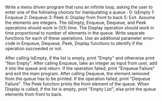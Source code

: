 Write a menu driven program that runs an infinite loop, asking the user to enter one of the following choices for manipulating a queue : 0: IsEmpty 1: Enqueue  2: Dequeue 3: Peek 4: Display from front to back 5: Exit. Assume the elements are integers. The IsEmpty, Enqueue, Dequeue, and Peek operations should work in O(1) time.  The Display operation should work in time proportional to number of elements in the queue. Write separate functions for each of these operations. Use an additional parameter error-code in Enqueue, Dequeue, Peek, Display functions to identify if the operation succeeded or not.

After calling IsEmpty, if the list is empty, print "Empty" and otherwise print "Non Empty".
After calling Enqueue, take an integer as input from user, add it into the queue and return. If the operation failed, print "Enqueue Failure" and  exit the main program.
After calling Dequeue, the element removed from the queue has to be printed. If the operation failed, print "Dequeue Failure". 
The Peek function prints the front element of the queue.
When Display is called, if the list is empty, print "Empty List", else print the queue elements from front to back.             
